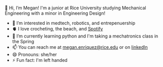 👋 Hi, I’m Megan! I'm a junior at Rice University studying Mechanical Engineering with a minor in Engineering Design!
- 👀 I’m interested in medtech, robotics, and entrepenuership
- 🫀 I love crocheting, the beach, and [Spotify](https://open.spotify.com/user/3boturif0d8et7yu2p5i89qsg?si=912ae2ae6774412a)
- 🌱 I’m currently learning python and I'm taking a mechatronics class in the Spring
- 📫 You can reach me at [megan.enriquez@rice.edu](mailto:me52@rice.edu) or on [linkedIn](https://www.linkedin.com/in/megan-enriquez1?_l=en_US)
- 😄 Pronouns: she/her
- ⚡ Fun fact: I'm left handed
  
<!---
meganenriquez/meganenriquez is a ✨ special ✨ repository because its `README.md` (this file) appears on your GitHub profile.
You can click the Preview link to take a look at your changes.
--->

